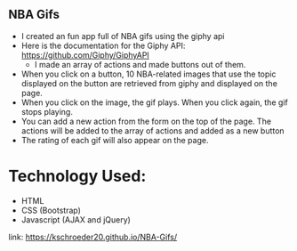 ## NBA Gifs

* I created an fun app full of NBA gifs using the giphy api
* Here is the documentation for the Giphy API: https://github.com/Giphy/GiphyAPI
	* I made an array of actions and made buttons out of them.
* When you click on a button, 10 NBA-related images that use the topic displayed on the button are retrieved from giphy and displayed on the page.
* When you click on the image, the gif plays. When you click again, the gif stops playing.
* You can add a new action from the form on the top of the page. The actions will be added to the array of actions and added as a new button
* The rating of each gif will also appear on the page.

# Technology Used:
* HTML
* CSS (Bootstrap)
* Javascript (AJAX and jQuery)

link: https://kschroeder20.github.io/NBA-Gifs/

